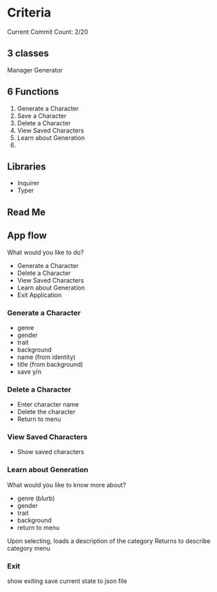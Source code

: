 # Criteria
Current Commit Count: 2/20

## 3 classes
Manager
Generator

## 6 Functions
1. Generate a Character
2. Save a Character
3. Delete a Character
4. View Saved Characters
5. Learn about Generation
6. 

## Libraries
- Inquirer
- Typer

## Read Me

## App flow
What would you like to do? 
- Generate a Character
- Delete a Character
- View Saved Characters
- Learn about Generation
- Exit Application

### Generate a Character
- genre
- gender
- trait
- background
- name (from identity)
- title (from background)
- save y/n

### Delete a Character
- Enter character name 
- Delete the character
- Return to menu

### View Saved Characters
- Show saved characters

### Learn about Generation
What would you like to know more about? 
- genre (blurb)
- gender
- trait
- background
- return to menu
 
Upon selecting, loads a description of the category
Returns to describe category menu

### Exit
show exiting
save current state to json file




